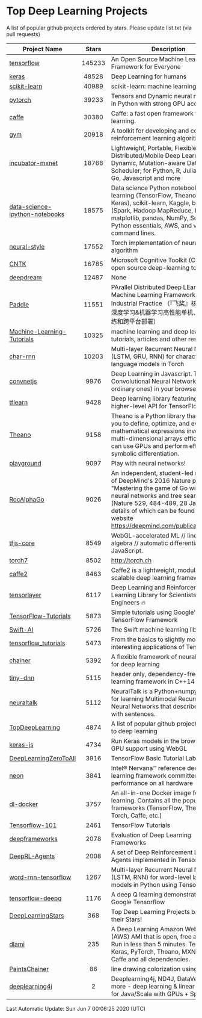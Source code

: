 # Top Deep Learning Projects
A list of popular github projects ordered by stars.
Please update list.txt (via pull requests)

|Project Name| Stars | Description |
| ---------- |:-----:| ----------- |
| [tensorflow](https://github.com/tensorflow/tensorflow) | 145233 | An Open Source Machine Learning Framework for Everyone |
| [keras](https://github.com/keras-team/keras) | 48528 | Deep Learning for humans |
| [scikit-learn](https://github.com/scikit-learn/scikit-learn) | 40989 | scikit-learn: machine learning in Python |
| [pytorch](https://github.com/pytorch/pytorch) | 39233 | Tensors and Dynamic neural networks in Python with strong GPU acceleration |
| [caffe](https://github.com/BVLC/caffe) | 30380 | Caffe: a fast open framework for deep learning. |
| [gym](https://github.com/openai/gym) | 20918 | A toolkit for developing and comparing reinforcement learning algorithms. |
| [incubator-mxnet](https://github.com/apache/incubator-mxnet) | 18766 | Lightweight, Portable, Flexible Distributed/Mobile Deep Learning with Dynamic, Mutation-aware Dataflow Dep Scheduler; for Python, R, Julia, Scala, Go, Javascript and more |
| [data-science-ipython-notebooks](https://github.com/donnemartin/data-science-ipython-notebooks) | 18575 | Data science Python notebooks: Deep learning (TensorFlow, Theano, Caffe, Keras), scikit-learn, Kaggle, big data (Spark, Hadoop MapReduce, HDFS), matplotlib, pandas, NumPy, SciPy, Python essentials, AWS, and various command lines. |
| [neural-style](https://github.com/jcjohnson/neural-style) | 17552 | Torch implementation of neural style algorithm |
| [CNTK](https://github.com/microsoft/CNTK) | 16785 | Microsoft Cognitive Toolkit (CNTK), an open source deep-learning toolkit |
| [deepdream](https://github.com/google/deepdream) | 12487 | None |
| [Paddle](https://github.com/PaddlePaddle/Paddle) | 11551 | PArallel Distributed Deep LEarning: Machine Learning Framework from Industrial Practice （『飞桨』核心框架，深度学习&机器学习高性能单机、分布式训练和跨平台部署） |
| [Machine-Learning-Tutorials](https://github.com/ujjwalkarn/Machine-Learning-Tutorials) | 10325 | machine learning and deep learning tutorials, articles and other resources  |
| [char-rnn](https://github.com/karpathy/char-rnn) | 10203 | Multi-layer Recurrent Neural Networks (LSTM, GRU, RNN) for character-level language models in Torch |
| [convnetjs](https://github.com/karpathy/convnetjs) | 9976 | Deep Learning in Javascript. Train Convolutional Neural Networks (or ordinary ones) in your browser. |
| [tflearn](https://github.com/tflearn/tflearn) | 9428 | Deep learning library featuring a higher-level API for TensorFlow. |
| [Theano](https://github.com/Theano/Theano) | 9158 | Theano is a Python library that allows you to define, optimize, and evaluate mathematical expressions involving multi-dimensional arrays efficiently. It can use GPUs and perform efficient symbolic differentiation. |
| [playground](https://github.com/tensorflow/playground) | 9097 | Play with neural networks! |
| [RocAlphaGo](https://github.com/Rochester-NRT/RocAlphaGo) | 9026 | An independent, student-led replication of DeepMind's 2016 Nature publication, "Mastering the game of Go with deep neural networks and tree search" (Nature 529, 484-489, 28 Jan 2016), details of which can be found on their website https://deepmind.com/publications.html. |
| [tfjs-core](https://github.com/tensorflow/tfjs-core) | 8549 | WebGL-accelerated ML // linear algebra // automatic differentiation for JavaScript. |
| [torch7](https://github.com/torch/torch7) | 8502 | http://torch.ch |
| [caffe2](https://github.com/facebookarchive/caffe2) | 8463 | Caffe2 is a lightweight, modular, and scalable deep learning framework. |
| [tensorlayer](https://github.com/tensorlayer/tensorlayer) | 6117 | Deep Learning and Reinforcement Learning Library for Scientists and Engineers 🔥 |
| [TensorFlow-Tutorials](https://github.com/nlintz/TensorFlow-Tutorials) | 5873 | Simple tutorials using Google's TensorFlow Framework |
| [Swift-AI](https://github.com/Swift-AI/Swift-AI) | 5726 | The Swift machine learning library. |
| [tensorflow_tutorials](https://github.com/pkmital/tensorflow_tutorials) | 5473 | From the basics to slightly more interesting applications of Tensorflow |
| [chainer](https://github.com/chainer/chainer) | 5392 | A flexible framework of neural networks for deep learning |
| [tiny-dnn](https://github.com/tiny-dnn/tiny-dnn) | 5115 | header only, dependency-free deep learning framework in C++14 |
| [neuraltalk](https://github.com/karpathy/neuraltalk) | 5112 | NeuralTalk is a Python+numpy project for learning Multimodal Recurrent Neural Networks that describe images with sentences. |
| [TopDeepLearning](https://github.com/aymericdamien/TopDeepLearning) | 4874 | A list of popular github projects related to deep learning |
| [keras-js](https://github.com/transcranial/keras-js) | 4734 | Run Keras models in the browser, with GPU support using WebGL |
| [DeepLearningZeroToAll](https://github.com/hunkim/DeepLearningZeroToAll) | 3916 | TensorFlow Basic Tutorial Labs |
| [neon](https://github.com/NervanaSystems/neon) | 3841 | Intel® Nervana™ reference deep learning framework committed to best performance on all hardware |
| [dl-docker](https://github.com/floydhub/dl-docker) | 3757 | An all-in-one Docker image for deep learning. Contains all the popular DL frameworks (TensorFlow, Theano, Torch, Caffe, etc.) |
| [Tensorflow-101](https://github.com/sjchoi86/Tensorflow-101) | 2461 | TensorFlow Tutorials |
| [deepframeworks](https://github.com/zer0n/deepframeworks) | 2078 | Evaluation of Deep Learning Frameworks |
| [DeepRL-Agents](https://github.com/awjuliani/DeepRL-Agents) | 2008 | A set of Deep Reinforcement Learning Agents implemented in Tensorflow. |
| [word-rnn-tensorflow](https://github.com/hunkim/word-rnn-tensorflow) | 1267 | Multi-layer Recurrent Neural Networks (LSTM, RNN) for word-level language models in Python using TensorFlow. |
| [tensorflow-deepq](https://github.com/siemanko/tensorflow-deepq) | 1176 | A deep Q learning demonstration using Google Tensorflow |
| [DeepLearningStars](https://github.com/hunkim/DeepLearningStars) | 368 | Top Deep Learning Projects based on their Stars! |
| [dlami](https://github.com/ritchieng/dlami) | 235 | A Deep Learning Amazon Web Service (AWS) AMI that is open, free and works. Run in less than 5 minutes. TensorFlow, Keras, PyTorch, Theano, MXNet, CNTK, Caffe and all dependencies. |
| [PaintsChainer](https://github.com/taizan/PaintsChainer) | 86 | line drawing colorization using chainer |
| [deeplearning4j](https://github.com/deeplearning4j/deeplearning4j) | 2 | Deeplearning4j, ND4J, DataVec and more - deep learning & linear algebra for Java/Scala with GPUs + Spark |

Last Automatic Update: Sun Jun  7 00:06:25 2020 (UTC)
